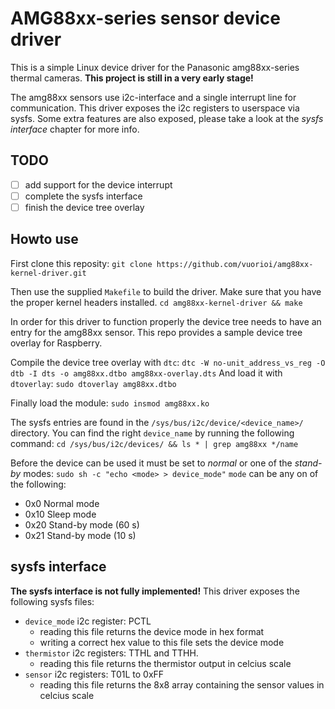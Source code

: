 # AMG88xx-series sensor device driver
This is a simple Linux device driver for the Panasonic amg88xx-series thermal cameras.
**This project is still in a very early stage!**

The amg88xx sensors use i2c-interface and a single interrupt line for communication.
This driver exposes the i2c registers to userspace via sysfs. Some extra features are
also exposed, please take a look at the _sysfs interface_ chapter for more info.

## TODO
- [ ] add support for the device interrupt
- [ ] complete the sysfs interface
- [ ] finish the device tree overlay

## Howto use
First clone this reposity:
```git clone https://github.com/vuorioi/amg88xx-kernel-driver.git```

Then use the supplied `Makefile` to build the driver. Make sure that you have the proper
kernel headers installed.
```cd amg88xx-kernel-driver && make```

In order for this driver to function properly the device tree needs to have an entry
for the amg88xx sensor. This repo provides a sample device tree overlay for Raspberry.

Compile the device tree overlay with `dtc`:
```dtc -W no-unit_address_vs_reg -O dtb -I dts -o amg88xx.dtbo amg88xx-overlay.dts```
And load it with `dtoverlay`:
```sudo dtoverlay amg88xx.dtbo```

Finally load the module:
```sudo insmod amg88xx.ko```

The sysfs entries are found in the `/sys/bus/i2c/device/<device_name>/` directory. You can find
the right `device_name` by running the following command:
```cd /sys/bus/i2c/devices/ && ls * | grep amg88xx */name```

Before the device can be used it must be set to _normal_ or one of the _stand-by_ modes:
```sudo sh -c "echo <mode> > device_mode"```
`mode` can be any on of the following:
 * 0x0 Normal mode
 * 0x10 Sleep mode
 * 0x20 Stand-by mode (60 s)
 * 0x21 Stand-by mode (10 s)

## sysfs interface
**The sysfs interface is not fully implemented!**
This driver exposes the following sysfs files:
 * `device_mode` i2c register: PCTL
   * reading this file returns the device mode in hex format
   * writing a correct hex value to this file sets the device mode
 * `thermistor` i2c registers: TTHL and TTHH.
   * reading this file returns the thermistor output in celcius scale
 * `sensor` i2c registers: T01L to 0xFF
   * reading this file returns the 8x8 array containing the sensor values
     in celcius scale
